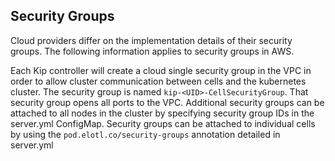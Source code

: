 ## Security Groups

Cloud providers differ on the implementation details of their security groups. The following information applies to security groups in AWS.

Each Kip controller will create a cloud single security group in the VPC in order to allow cluster communication between cells and the kubernetes cluster.  The security group is named `kip-<UID>-CellSecurityGroup`. That security group opens all ports to the VPC.  Additional security groups can be attached to all nodes in the cluster by specifying security group IDs in the server.yml ConfigMap.  Security groups can be attached to individual cells by using the `pod.elotl.co/security-groups` annotation detailed in server.yml
